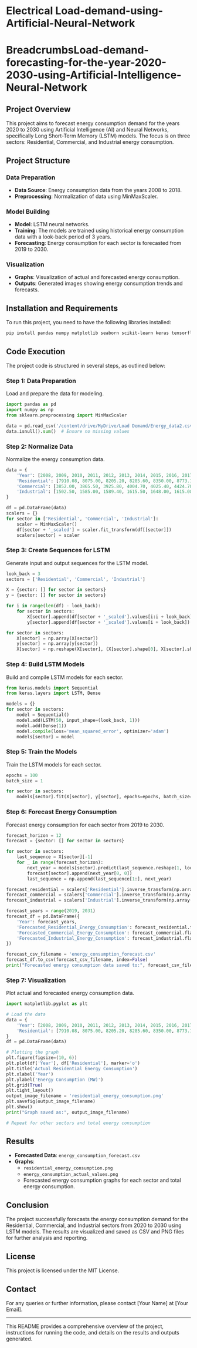 # Electrical Load-demand-using-Artificial-Neural-Network
# BreadcrumbsLoad-demand-forecasting-for-the-year-2020-2030-using-Artificial-Intelligence-Neural-Network

## Project Overview

This project aims to forecast energy consumption demand for the years 2020 to 2030 using Artificial Intelligence (AI) and Neural Networks, specifically Long Short-Term Memory (LSTM) models. The focus is on three sectors: Residential, Commercial, and Industrial energy consumption.

## Project Structure

### Data Preparation

- **Data Source**: Energy consumption data from the years 2008 to 2018.
- **Preprocessing**: Normalization of data using MinMaxScaler.

### Model Building

- **Model**: LSTM neural networks.
- **Training**: The models are trained using historical energy consumption data with a look-back period of 3 years.
- **Forecasting**: Energy consumption for each sector is forecasted from 2019 to 2030.

### Visualization

- **Graphs**: Visualization of actual and forecasted energy consumption.
- **Outputs**: Generated images showing energy consumption trends and forecasts.

## Installation and Requirements

To run this project, you need to have the following libraries installed:

```bash
pip install pandas numpy matplotlib seaborn scikit-learn keras tensorflow
```

## Code Execution

The project code is structured in several steps, as outlined below:

### Step 1: Data Preparation

Load and prepare the data for modeling.

```python
import pandas as pd
import numpy as np
from sklearn.preprocessing import MinMaxScaler

data = pd.read_csv('/content/drive/MyDrive/Load Demand/Energy_data2.csv')
data.isnull().sum()  # Ensure no missing values
```

### Step 2: Normalize Data

Normalize the energy consumption data.

```python
data = {
    'Year': [2008, 2009, 2010, 2011, 2012, 2013, 2014, 2015, 2016, 2017, 2018],
    'Residential': [7910.08, 8075.00, 8205.20, 8285.60, 8350.00, 8773.13, 8933.23, 9093.33, 9253.43, 9413.53, 9573.63],
    'Commercial': [3852.00, 3865.50, 3925.80, 4004.70, 4025.40, 4424.78, 4542.21, 4659.64, 4777.07, 4894.50, 5011.93],
    'Industrial': [1502.50, 1585.00, 1589.40, 1615.50, 1648.00, 1615.08, 1617.73, 1620.38, 1623.03, 1625.68, 1628.33]
}

df = pd.DataFrame(data)
scalers = {}
for sector in ['Residential', 'Commercial', 'Industrial']:
    scaler = MinMaxScaler()
    df[sector + '_scaled'] = scaler.fit_transform(df[[sector]])
    scalers[sector] = scaler
```

### Step 3: Create Sequences for LSTM

Generate input and output sequences for the LSTM model.

```python
look_back = 3
sectors = ['Residential', 'Commercial', 'Industrial']

X = {sector: [] for sector in sectors}
y = {sector: [] for sector in sectors}

for i in range(len(df) - look_back):
    for sector in sectors:
        X[sector].append(df[sector + '_scaled'].values[i:i + look_back])
        y[sector].append(df[sector + '_scaled'].values[i + look_back])

for sector in sectors:
    X[sector] = np.array(X[sector])
    y[sector] = np.array(y[sector])
    X[sector] = np.reshape(X[sector], (X[sector].shape[0], X[sector].shape[1], 1))
```

### Step 4: Build LSTM Models

Build and compile LSTM models for each sector.

```python
from keras.models import Sequential
from keras.layers import LSTM, Dense

models = {}
for sector in sectors:
    model = Sequential()
    model.add(LSTM(50, input_shape=(look_back, 1)))
    model.add(Dense(1))
    model.compile(loss='mean_squared_error', optimizer='adam')
    models[sector] = model
```

### Step 5: Train the Models

Train the LSTM models for each sector.

```python
epochs = 100
batch_size = 1

for sector in sectors:
    models[sector].fit(X[sector], y[sector], epochs=epochs, batch_size=batch_size, verbose=2)
```

### Step 6: Forecast Energy Consumption

Forecast energy consumption for each sector from 2019 to 2030.

```python
forecast_horizon = 12
forecast = {sector: [] for sector in sectors}

for sector in sectors:
    last_sequence = X[sector][-1]
    for _ in range(forecast_horizon):
        next_year = models[sector].predict(last_sequence.reshape(1, look_back, 1))
        forecast[sector].append(next_year[0, 0])
        last_sequence = np.append(last_sequence[1:], next_year)

forecast_residential = scalers['Residential'].inverse_transform(np.array(forecast['Residential']).reshape(-1, 1))
forecast_commercial = scalers['Commercial'].inverse_transform(np.array(forecast['Commercial']).reshape(-1, 1))
forecast_industrial = scalers['Industrial'].inverse_transform(np.array(forecast['Industrial']).reshape(-1, 1))

forecast_years = range(2019, 2031)
forecast_df = pd.DataFrame({
    'Year': forecast_years,
    'Forecasted_Residential_Energy_Consumption': forecast_residential.flatten(),
    'Forecasted_Commercial_Energy_Consumption': forecast_commercial.flatten(),
    'Forecasted_Industrial_Energy_Consumption': forecast_industrial.flatten()
})

forecast_csv_filename = 'energy_consumption_forecast.csv'
forecast_df.to_csv(forecast_csv_filename, index=False)
print("Forecasted energy consumption data saved to:", forecast_csv_filename)
```

### Step 7: Visualization

Plot actual and forecasted energy consumption data.

```python
import matplotlib.pyplot as plt

# Load the data
data = {
    'Year': [2008, 2009, 2010, 2011, 2012, 2013, 2014, 2015, 2016, 2017, 2018],
    'Residential': [7910.08, 8075.00, 8205.20, 8285.60, 8350.00, 8773.13, 8933.23, 9093.33, 9253.43, 9413.53, 9573.63]
}
df = pd.DataFrame(data)

# Plotting the graph
plt.figure(figsize=(10, 6))
plt.plot(df['Year'], df['Residential'], marker='o')
plt.title('Actual Residential Energy Consumption')
plt.xlabel('Year')
plt.ylabel('Energy Consumption (MW)')
plt.grid(True)
plt.tight_layout()
output_image_filename = 'residential_energy_consumption.png'
plt.savefig(output_image_filename)
plt.show()
print("Graph saved as:", output_image_filename)

# Repeat for other sectors and total energy consumption
```

## Results

- **Forecasted Data**: `energy_consumption_forecast.csv`
- **Graphs**: 
  - `residential_energy_consumption.png`
  - `energy_consumption_actual_values.png`
  - Forecasted energy consumption graphs for each sector and total energy consumption.

## Conclusion

The project successfully forecasts the energy consumption demand for the Residential, Commercial, and Industrial sectors from 2020 to 2030 using LSTM models. The results are visualized and saved as CSV and PNG files for further analysis and reporting.

## License

This project is licensed under the MIT License.

## Contact

For any queries or further information, please contact [Your Name] at [Your Email].

---

This README provides a comprehensive overview of the project, instructions for running the code, and details on the results and outputs generated.
